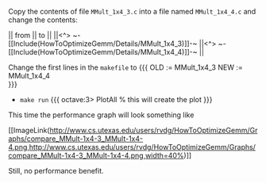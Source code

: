 Copy the contents of file `MMult_1x4_3.c` into a file named `MMult_1x4_4.c` and change the contents:

 || from || to ||
 ||<^> ~-[[Include(HowToOptimizeGemm/Details/MMult_1x4_3)]]-~ ||<^> ~-[[Include(HowToOptimizeGemm/Details/MMult_1x4_4)]]-~ ||

Change the first lines in the `makefile` to
    {{{
OLD  := MMult_1x4_3
NEW  := MMult_1x4_4     
}}}
 * `make run`
  {{{ 
octave:3> PlotAll        % this will create the plot
}}}

This time the performance graph will look something like

[[ImageLink(http://www.cs.utexas.edu/users/rvdg/HowToOptimizeGemm/Graphs/compare_MMult-1x4-3_MMult-1x4-4.png,http://www.cs.utexas.edu/users/rvdg/HowToOptimizeGemm/Graphs/compare_MMult-1x4-3_MMult-1x4-4.png,width=40%)]]

Still, no performance benefit.
